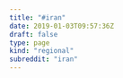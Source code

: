 ```yaml
---
title: "#iran"
date: 2019-01-03T09:57:36Z
draft: false
type: page
kind: "regional"
subreddit: "iran"
---
```

